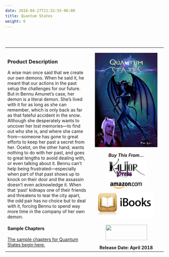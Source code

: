 ```yaml
---
date: 2018-04-27T21:32:55-06:00
title: Quantum States
weight: 6
---
```

&nbsp;

<table width="100%" align="left">
<tbody>
<tr>
<td align="left">
<h3>Product Description</h3>
<div>
A wise man once said that we create our own demons. When he said it, he meant that our actions in the past setup the challenges for our future. But in Bennu Amunet&rsquo;s case, her demon is a literal demon. She&rsquo;s lived with it for as long as she can remember, which is only back as far as that fateful accident in the snow. Although she desperately wants to uncover her lost memories&mdash;to find out who she is, and where she came from&mdash;someone has gone to great efforts to keep her past a secret from her. Ocelot, on the other hand, wants nothing to do with her past, and goes to great lengths to avoid dealing with, or even talking about it. Bennu can&rsquo;t help being frustrated&mdash;especially when part of that past shows up to knock on their door and the assassin doesn&rsquo;t even acknowledge it. When that &lsquo;past&rsquo; kidnaps one of their friends and threatens to tear the city apart, the odd pair has no choice but to deal with it, forcing Bennu to spend way<span class="more-text"> more time in the company of her own demon.</span>

</div>
<h4>Sample Chapters</h4>
<a title="Chapter 1" href="./quantum-states-chapter-1">The sample chapters for Quantum States begin here.</a></td>
<td align="center" width="225">
<p style="text-align: center;"><img class="size-medium aligncenter" src="/images/QS-Soft-E-Cvr-2.jpg" alt="" width="199" height="300" /></a>

<div><strong><em>Buy This From&hellip;</em></strong></div>
<div style="padding-bottom: 6px;"><a href="http://www.lulu.com/spotlight/paullell" target="_blank" rel="noopener noreferrer"><img src="/images/Kalijor_Press.png" alt="Buy From Us" border="0" /></a> <a href="https://www.amazon.com/dp/B07CQCHLLS" target="_blank" rel="noopener noreferrer"><img class="alignnone" src="/images/ShopAmazon.png" alt="Buy From Amazon" width="120" height="34" border="0" /></a></div>
<div style="padding-bottom: 6px;"><a title="Get it on iBooks" href="https://itunes.apple.com/us/book/quantum-states/id1377941981?mt=11" target="_blank" rel="noopener noreferrer"><img class="alignnone" src="/images/iBooks.png" alt="" width="180" height="80" /></a></div>
<div style="padding-bottom: 6px;"><a title="Get it on Nook" href="https://www.barnesandnoble.com/w/quantum-entanglement-paul-lell/1126633244?ean=2940158556487" target="_blank" rel="noopener noreferrer"><img style="display: none !important;" src="http://ad.linksynergy.com/fs-bin/show?id=tBNt4D9O81A&amp;bids=229293.144&amp;subid=0&amp;type=4&amp;gridnum=6" alt="BarnesandNoble.com Logo - 120x60" border="0" /></a></div>
<div style="padding-bottom: 6px;"></div>
<a href="https://www.kobo.com/us/en/ebook/quantum-states" target="_blank" rel="noopener noreferrer"><img class="aligncenter size-full wp-image-874" title="Kobo" src="https://www.kalijor.com/wp-content/uploads/2012/04/Kobo.gif" alt="" width="132" height="49" /></a>

<div style="padding-bottom: 6px;"></div>
<div style="padding-bottom: 6px;"></div>
<strong>Release Date: April 2018</strong></td>
</tr>
</tbody>
</table>
